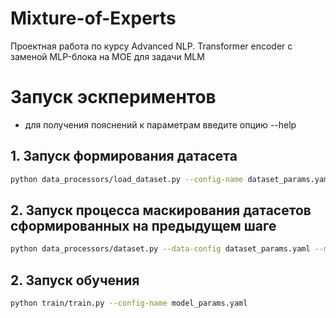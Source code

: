# Mixture-of-Experts
Проектная работа по курсу Advanced NLP. Transformer encoder с заменой MLP-блока на MOE для задачи MLM


# Запуск эскпериментов
* для получения пояснений к параметрам введите опцию --help

## 1. Запуск формирования датасета
```bash
python data_processors/load_dataset.py --config-name dataset_params.yaml
```

## 2. Запуск процесса маскирования датасетов сформированных на предыдущем шаге
```bash
python data_processors/dataset.py --data-config dataset_params.yaml --model-config model_params.yaml
```

## 2. Запуск обучения
```bash
python train/train.py --config-name model_params.yaml
```
